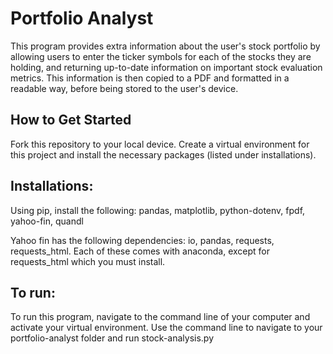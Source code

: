 # Portfolio Analyst

This program provides extra information about the user's stock portfolio by allowing users to enter the ticker symbols for each of the stocks they are holding, and returning up-to-date information on important stock evaluation metrics. This information is then copied to a PDF and formatted in a readable way, before being stored to the user's device.

## How to Get Started

Fork this repository to your local device. Create a virtual environment for this project and install the necessary packages (listed under installations).

## Installations:
Using pip, install the following:
pandas, 
matplotlib, 
python-dotenv, 
fpdf, 
yahoo-fin, 
quandl

Yahoo fin has the following dependencies: io, pandas, requests, requests_html. Each of these comes with anaconda, except for requests_html which you must install.

## To run:

To run this program, navigate to the command line of your computer and activate your virtual environment. Use the command line to navigate to your portfolio-analyst folder and run stock-analysis.py

